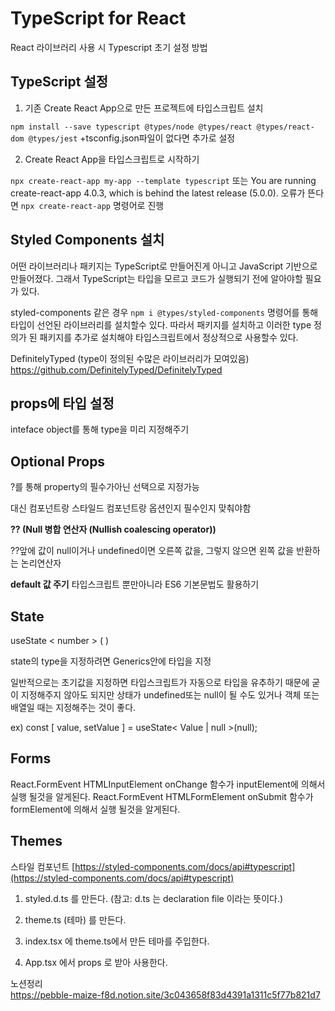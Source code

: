 # TypeScript for React

React 라이브러리 사용 시 Typescript 초기 설정 방법

## TypeScript 설정

1.  기존 Create React App으로 만든 프로젝트에 타입스크립트 설치

`npm install --save typescript @types/node @types/react @types/react-dom @types/jest`
+tsconfig.json파일이 없다면 추가로 설정

2.  Create React App을 타입스크립트로 시작하기

`npx create-react-app my-app --template typescript` 또는
You are running create-react-app 4.0.3, which is behind the latest release (5.0.0).
오류가 뜬다면 `npx create-react-app` 명령어로 진행

## Styled Components 설치

어떤 라이브러리나 패키지는 TypeScript로 만들어진게 아니고 JavaScript 기반으로 만들어졌다.
그래서 TypeScript는 타입을 모르고 코드가 실행되기 전에 알아야할 필요가 있다.

styled-components 같은 경우
`npm i @types/styled-components` 명령어를 통해 타입이 선언된 라이브러리를 설치할수 있다.
따라서 패키지를 설치하고 이러한 type 정의가 된 패키지를 추가로 설치해야 타입스크립트에서 정상적으로 사용할수 있다.

DefinitelyTyped (type이 정의된 수많은 라이브러리가 모여있음)
https://github.com/DefinitelyTyped/DefinitelyTyped

## props에 타입 설정

inteface object를 통해 type을 미리 지정해주기

## Optional Props

?를 통해 property의 필수가아닌 선택으로 지정가능

대신 컴포넌트랑 스타일드 컴포넌트랑 옵션인지 필수인지 맞춰야함

**?? (Null 병합 연산자 (Nullish coalescing operator))**

??앞에 값이 null이거나 undefined이면 오른쪽 값을, 그렇지 않으면 왼쪽 값을 반환하는 논리연산자

**default 값 주기**
타입스크립트 뿐만아니라 ES6 기본문법도 활용하기

## State

useState < number > ( )

state의 type을 지정하려면 Generics안에 타입을 지정

일반적으로는 초기값을 지정하면 타입스크립트가 자동으로 타입을 유추하기 때문에 굳이 지정해주지 않아도 되지만 상태가 undefined또는 null이 될 수도 있거나 객체 또는 배열일 때는 지정해주는 것이 좋다.

ex)
const [ value, setValue ] = useState< Value | null >(null);

## Forms

React.FormEvent HTMLInputElement
onChange 함수가 inputElement에 의해서 실행 될것을 알게된다.
React.FormEvent HTMLFormElement
onSubmit 함수가 formElement에 의해서 실행 될것을 알게된다.

## Themes

스타일 컴포넌트 [https://styled-components.com/docs/api#typescript](https://styled-components.com/docs/api#typescript)

1. styled.d.ts 를 만든다. (참고: d.ts 는 declaration file 이라는 뜻이다.)

2. theme.ts (테마) 를 만든다.

3. index.tsx 에 theme.ts에서 만든 테마를 주입한다.

4. App.tsx 에서 props 로 받아 사용한다.

노션정리<br>
https://pebble-maize-f8d.notion.site/3c043658f83d4391a1311c5f77b821d7
